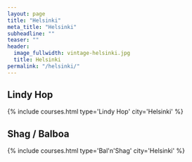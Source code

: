 ```yaml
---
layout: page
title: "Helsinki"
meta_title: "Helsinki"
subheadline: ""
teaser: ""
header:
  image_fullwidth: vintage-helsinki.jpg
  title: Helsinki
permalink: "/helsinki/"
---
```


## Lindy Hop
{% include courses.html type='Lindy Hop' city='Helsinki' %}

## Shag / Balboa
{% include courses.html type='Bal\'n\'Shag' city='Helsinki' %}
